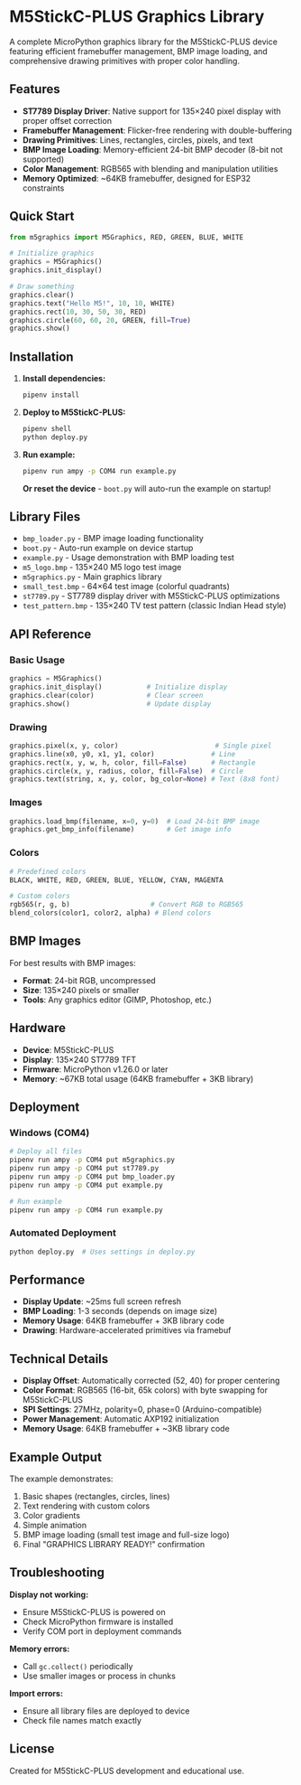 # M5StickC-PLUS Graphics Library

A complete MicroPython graphics library for the M5StickC-PLUS device featuring efficient framebuffer management, BMP image loading, and comprehensive drawing primitives with proper color handling.

## Features

- **ST7789 Display Driver**: Native support for 135×240 pixel display with proper offset correction
- **Framebuffer Management**: Flicker-free rendering with double-buffering
- **Drawing Primitives**: Lines, rectangles, circles, pixels, and text
- **BMP Image Loading**: Memory-efficient 24-bit BMP decoder (8-bit not supported)
- **Color Management**: RGB565 with blending and manipulation utilities
- **Memory Optimized**: ~64KB framebuffer, designed for ESP32 constraints

## Quick Start

```python
from m5graphics import M5Graphics, RED, GREEN, BLUE, WHITE

# Initialize graphics
graphics = M5Graphics()
graphics.init_display()

# Draw something
graphics.clear()
graphics.text("Hello M5!", 10, 10, WHITE)
graphics.rect(10, 30, 50, 30, RED)
graphics.circle(60, 60, 20, GREEN, fill=True)
graphics.show()
```

## Installation

1. **Install dependencies:**
   ```bash
   pipenv install
   ```

2. **Deploy to M5StickC-PLUS:**
   ```bash
   pipenv shell
   python deploy.py
   ```

3. **Run example:**
   ```bash
   pipenv run ampy -p COM4 run example.py
   ```
   
   **Or reset the device** - `boot.py` will auto-run the example on startup!

## Library Files

- `bmp_loader.py` - BMP image loading functionality
- `boot.py` - Auto-run example on device startup
- `example.py` - Usage demonstration with BMP loading test
- `m5_logo.bmp` - 135×240 M5 logo test image
- `m5graphics.py` - Main graphics library
- `small_test.bmp` - 64×64 test image (colorful quadrants)
- `st7789.py` - ST7789 display driver with M5StickC-PLUS optimizations
- `test_pattern.bmp` - 135×240 TV test pattern (classic Indian Head style)

## API Reference

### Basic Usage
```python
graphics = M5Graphics()
graphics.init_display()           # Initialize display
graphics.clear(color)             # Clear screen
graphics.show()                   # Update display
```

### Drawing
```python
graphics.pixel(x, y, color)                        # Single pixel
graphics.line(x0, y0, x1, y1, color)              # Line
graphics.rect(x, y, w, h, color, fill=False)      # Rectangle
graphics.circle(x, y, radius, color, fill=False)  # Circle
graphics.text(string, x, y, color, bg_color=None) # Text (8x8 font)
```

### Images
```python
graphics.load_bmp(filename, x=0, y=0)  # Load 24-bit BMP image
graphics.get_bmp_info(filename)        # Get image info
```

### Colors
```python
# Predefined colors
BLACK, WHITE, RED, GREEN, BLUE, YELLOW, CYAN, MAGENTA

# Custom colors
rgb565(r, g, b)                    # Convert RGB to RGB565
blend_colors(color1, color2, alpha) # Blend colors
```

## BMP Images

For best results with BMP images:
- **Format**: 24-bit RGB, uncompressed
- **Size**: 135×240 pixels or smaller
- **Tools**: Any graphics editor (GIMP, Photoshop, etc.)

## Hardware

- **Device**: M5StickC-PLUS 
- **Display**: 135×240 ST7789 TFT
- **Firmware**: MicroPython v1.26.0 or later
- **Memory**: ~67KB total usage (64KB framebuffer + 3KB library)

## Deployment

### Windows (COM4)
```bash
# Deploy all files
pipenv run ampy -p COM4 put m5graphics.py
pipenv run ampy -p COM4 put st7789.py
pipenv run ampy -p COM4 put bmp_loader.py
pipenv run ampy -p COM4 put example.py

# Run example
pipenv run ampy -p COM4 run example.py
```

### Automated Deployment
```bash
python deploy.py  # Uses settings in deploy.py
```

## Performance

- **Display Update**: ~25ms full screen refresh
- **BMP Loading**: 1-3 seconds (depends on image size)
- **Memory Usage**: 64KB framebuffer + 3KB library code
- **Drawing**: Hardware-accelerated primitives via framebuf

## Technical Details

- **Display Offset**: Automatically corrected (52, 40) for proper centering
- **Color Format**: RGB565 (16-bit, 65k colors) with byte swapping for M5StickC-PLUS
- **SPI Settings**: 27MHz, polarity=0, phase=0 (Arduino-compatible)
- **Power Management**: Automatic AXP192 initialization
- **Memory Usage**: 64KB framebuffer + ~3KB library code

## Example Output

The example demonstrates:
1. Basic shapes (rectangles, circles, lines)
2. Text rendering with custom colors
3. Color gradients
4. Simple animation
5. BMP image loading (small test image and full-size logo)
6. Final "GRAPHICS LIBRARY READY!" confirmation

## Troubleshooting

**Display not working:**
- Ensure M5StickC-PLUS is powered on
- Check MicroPython firmware is installed
- Verify COM port in deployment commands

**Memory errors:**
- Call `gc.collect()` periodically
- Use smaller images or process in chunks

**Import errors:**
- Ensure all library files are deployed to device
- Check file names match exactly

## License

Created for M5StickC-PLUS development and educational use.